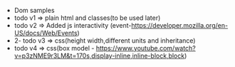 - Dom samples
- todo v1 => plain html and classes(to be used later)
- todo v2 => Added js interactivity (event-https://developer.mozilla.org/en-US/docs/Web/Events)
- 2- todo v3 => css(height width,different units and inheritance)
- todo v4 => css(box model - https://www.youtube.com/watch?v=p3zNME9r3LM&t=170s,display-inline,inline-block,block)